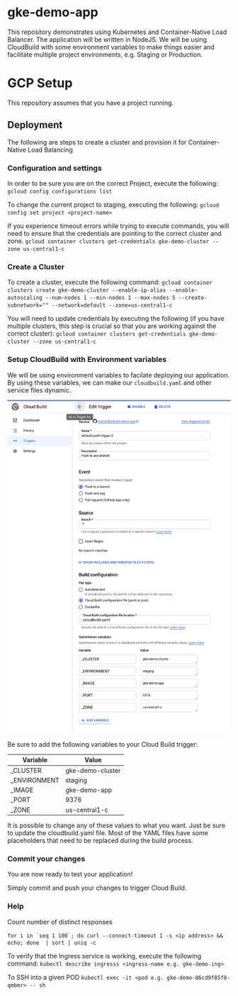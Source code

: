 # gke-demo-app
This repository demonstrates using Kubernetes and Container-Native Load Balancer. The application will be written in NodeJS. We will be using CloudBuild with some environment variables to make things easier and facilitate multiple project environments, e.g. Staging or Production.

# GCP Setup
This repository assumes that you have a project running.


## Deployment
The following are steps to create a cluster and provision it for Container-Native Load Balancing

### Configuration and settings

In order to be sure you are on the correct Project, execute the following:
`gcloud config configurations list`

To change the current project to staging, executing the following:
`gcloud config set project <project-name>`

If you experience timeout errors while trying to execute commands, you will need to ensure that the credentials are pointing to the correct cluster and zone.
`gcloud container clusters get-credentials gke-demo-cluster --zone us-central1-c`

### Create a Cluster

To create a cluster, execute the following command:
`gcloud container clusters create gke-demo-cluster --enable-ip-alias --enable-autoscaling --num-nodes 1 --min-nodes 1 --max-nodes 5 --create-subnetwork="" --network=default --zone=us-central1-c`

You will need to update credentials by executing the following (if you have multiple clusters, this step is crucial so that you are working against the correct cluster):
`gcloud container clusters get-credentials gke-demo-cluster --zone us-central1-c`

### Setup CloudBuild with Environment variables
We will be using environment variables to facilate deploying our application. By using these variables, we can make our `cloudbuild.yaml` and other service files dynamic.

![CloudBuild Image 1](docs/cloudbuild.png)

Be sure to add the following variables to your Cloud Build trigger:

Variable     | Value
---          | ---
_CLUSTER     | gke-demo-cluster
_ENVIRONMENT | staging
_IMAGE       | gke-demo-app
_PORT        | 9376
_ZONE        | us-central1-c


It is possible to change any of these values to what you want. Just be sure to update the cloudbuild.yaml file. Most of the YAML files have some placeholders that need to be replaced during the build process.

### Commit your changes
You are now ready to test your application! 

Simply commit and push your changes to trigger Cloud Build.






### Help

Count number of distinct responses
```
for i in `seq 1 100`; do curl --connect-timeout 1 -s <ip address> && echo; done  | sort | uniq -c
```

To verify that the Ingress service is working, execute the following command:
`kubectl describe ingresss <ingress-name e.g. gke-demo-ing>`

To SSH into a given POD
`kubectl exec -it <pod e.g. gke-demo-86cd9f85f8-qmbmr> -- sh`

